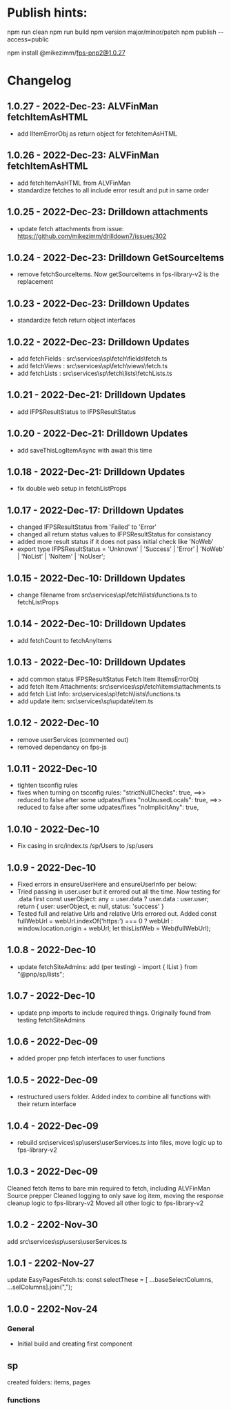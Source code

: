 # Publish hints:

npm run clean
npm run build
npm version major/minor/patch
npm publish --access=public

npm install @mikezimm/fps-pnp2@1.0.27

# Changelog

## 1.0.27 - 2022-Dec-23:  ALVFinMan fetchItemAsHTML
- add IItemErrorObj as return object for fetchItemAsHTML

## 1.0.26 - 2022-Dec-23:  ALVFinMan fetchItemAsHTML
- add fetchItemAsHTML from ALVFinMan
- standardize fetches to all include error result and put in same order

## 1.0.25 - 2022-Dec-23:  Drilldown attachments
- update fetch attachments from issue:  https://github.com/mikezimm/drilldown7/issues/302

## 1.0.24 - 2022-Dec-23:  Drilldown GetSourceItems
- remove fetchSourceItems.  Now getSourceItems in fps-library-v2 is the replacement

## 1.0.23 - 2022-Dec-23:  Drilldown Updates
- standardize fetch return object interfaces

## 1.0.22 - 2022-Dec-23:  Drilldown Updates
- add fetchFields : src\services\sp\fetch\fields\fetch.ts
- add fetchViews  :  src\services\sp\fetch\views\fetch.ts
- add fetchLists  : src\services\sp\fetch\lists\fetchLists.ts

## 1.0.21 - 2022-Dec-21:  Drilldown Updates
- add IFPSResultStatus to IFPSResultStatus

## 1.0.20 - 2022-Dec-21:  Drilldown Updates
- add saveThisLogItemAsync with await this time

## 1.0.18 - 2022-Dec-21:  Drilldown Updates
- fix double web setup in fetchListProps

## 1.0.17 - 2022-Dec-17:  Drilldown Updates
- changed IFPSResultStatus from 'Failed' to 'Error'
- changed all return status values to IFPSResultStatus for consistancy
- added more result status if it does not pass initial check like 'NoWeb'
- export type IFPSResultStatus = 'Unknown' | 'Success' | 'Error' | 'NoWeb' | 'NoList' | 'NoItem' | 'NoUser';


## 1.0.15 - 2022-Dec-10:  Drilldown Updates
- change filename from src\services\sp\fetch\lists\functions.ts to fetchListProps

## 1.0.14 - 2022-Dec-10:  Drilldown Updates
- add fetchCount to fetchAnyItems

## 1.0.13 - 2022-Dec-10:  Drilldown Updates
- add common status IFPSResultStatus Fetch Item IItemsErrorObj
- add fetch Item Attachments:  src\services\sp\fetch\items\attachments.ts
- add fetch List Info:  src\services\sp\fetch\lists\functions.ts
- add update item:  src\services\sp\update\item.ts

## 1.0.12 - 2022-Dec-10
- remove userServices (commented out)
- removed dependancy on fps-js

## 1.0.11 - 2022-Dec-10
- tighten tsconfig rules
- fixes when turning on tsconfig rules:
    "strictNullChecks": true, ==>> reduced to false after some udpates/fixes
    "noUnusedLocals": true, ==>> reduced to false after some udpates/fixes
    "noImplicitAny": true,

## 1.0.10 - 2022-Dec-10
- Fix casing in src/index.ts /sp/Users to /sp/users

## 1.0.9 - 2022-Dec-10
- Fixed errors in ensureUserHere and ensureUserInfo per below:
- Tried passing in user.user but it errored out all the time.  Now testing for .data first
    const userObject: any = user.data ? user.data : user.user;
    return { user: userObject, e: null, status: 'success' }
- Tested full and relative Urls and relative Urls errored out.  Added
    const fullWebUrl = webUrl.indexOf('https:') === 0 ? webUrl : window.location.origin + webUrl;
    let thisListWeb = Web(fullWebUrl);

## 1.0.8 - 2022-Dec-10
- update fetchSiteAdmins: add (per testing) - import { IList } from "@pnp/sp/lists";

## 1.0.7 - 2022-Dec-10
- update pnp imports to include required things.  Originally found from testing fetchSiteAdmins

## 1.0.6 - 2022-Dec-09
- added proper pnp fetch interfaces to user functions

## 1.0.5 - 2022-Dec-09
- restructured users folder.  Added index to combine all functions with their return interface

## 1.0.4 - 2022-Dec-09
- rebuild src\services\sp\users\userServices.ts into files, move logic up to fps-library-v2

## 1.0.3 - 2022-Dec-09
Cleaned fetch items to bare min required to fetch, including ALVFinMan Source prepper
Cleaned logging to only save log item, moving the response cleanup logic to fps-library-v2
Moved all other logic to fps-library-v2

## 1.0.2 - 2202-Nov-30
add src\services\sp\users\userServices.ts

## 1.0.1 - 2202-Nov-27
update EasyPagesFetch.ts: const selectThese = [ ...baseSelectColumns, ...selColumns].join(",");

## 1.0.0 - 2202-Nov-24

### General

- Initial build and creating first component

## sp

created folders:  items, pages

### functions

